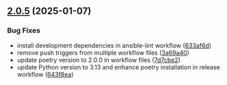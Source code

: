 ## [2.0.5](https://github.com/arpanrec/home-lab/compare/2.0.4...2.0.5) (2025-01-07)


### Bug Fixes

* install development dependencies in ansible-lint workflow ([633af6d](https://github.com/arpanrec/home-lab/commit/633af6dd114fffdaeca9eb555a7bc2df57a8c2c0))
* remove push triggers from multiple workflow files ([3a69a40](https://github.com/arpanrec/home-lab/commit/3a69a40433621bf1bc0cf499d1a03095d05a652c))
* update poetry version to 2.0.0 in workflow files ([7d7cbe2](https://github.com/arpanrec/home-lab/commit/7d7cbe2c627418596779d8df6b2ca818e2241984))
* update Python version to 3.13 and enhance poetry installation in release workflow ([643f8ea](https://github.com/arpanrec/home-lab/commit/643f8ea28fb531d3c02e3376b026acd927e7c0a0))
